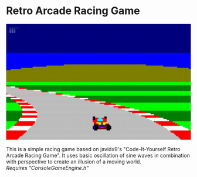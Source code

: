 # Retro Arcade Racing Game

![](preview.png)

This is a simple racing game based on javidx9's "Code-It-Yourself Retro Arcade Racing Game". It uses basic oscillation of sine waves in combination with perspective to create an illusion of a moving world.  
*Requires "ConsoleGameEngine.h"*
